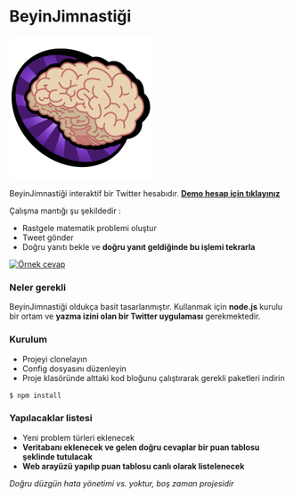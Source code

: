 # BeyinJimnastiği
[![BeyinJimnastiği](twitter_avatar.png)](https://twitter.com/beyinjim)


BeyinJimnastiği interaktif bir Twitter hesabıdır. [**Demo hesap için tıklayınız**](https://twitter.com/beyinjim)


Çalışma mantığı şu şekildedir : 
  - Rastgele matematik problemi oluştur
  - Tweet gönder
  - Doğru yanıtı bekle ve **doğru yanıt geldiğinde bu işlemi tekrarla**

[![Örnek cevap](http://imgim.com/sureli.png)](https://twitter.com/BeyinJim/status/536876598818242561)

### Neler gerekli

BeyinJimnastiği oldukça basit tasarlanmıştır. Kullanmak için **node.js** kurulu bir  ortam ve **yazma izini olan bir Twitter uygulaması** gerekmektedir.

### Kurulum

 - Projeyi clonelayın
 - Config dosyasını düzenleyin
 - Proje klasöründe alttaki kod bloğunu çalıştırarak gerekli paketleri indirin


```sh
$ npm install
```

### Yapılacaklar listesi

 - Yeni problem türleri eklenecek
 - **Veritabanı eklenecek ve gelen doğru cevaplar bir puan tablosu şeklinde tutulacak**
 - **Web arayüzü yapılıp puan tablosu canlı olarak listelenecek**





*Doğru düzgün hata yönetimi vs. yoktur, boş zaman projesidir*

[Twit]:https://github.com/ttezel/twit

